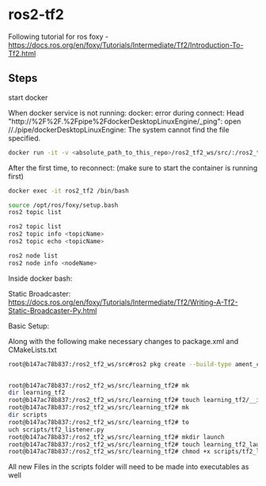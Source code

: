 # ros2-tf2


Following tutorial for ros foxy - 
https://docs.ros.org/en/foxy/Tutorials/Intermediate/Tf2/Introduction-To-Tf2.html


## Steps 

start docker 

When docker service is not running:
docker: error during connect: Head "http://%2F%2F.%2Fpipe%2FdockerDesktopLinuxEngine/_ping": open //./pipe/dockerDesktopLinuxEngine: The system cannot find the file specified. 

```bash
docker run -it -v <absolute_path_to_this_repo>/ros2_tf2_ws/src/:/ros2_tf2_ws/src/ --name ros2_tf2 ros:foxy
```

After the first time, to reconnect: (make sure to start the container is running first)
```bash
docker exec -it ros2_tf2 /bin/bash
```

```bash
source /opt/ros/foxy/setup.bash
ros2 topic list
```

```bash
ros2 topic list
ros2 topic info <topicName>
ros2 topic echo <topicName>

ros2 node list
ros2 node info <nodeName>
```

Inside docker bash:


Static Broadcaster: https://docs.ros.org/en/foxy/Tutorials/Intermediate/Tf2/Writing-A-Tf2-Static-Broadcaster-Py.html

Basic Setup:

Along with the following make necessary changes to package.xml and CMakeLists.txt
```bash
root@b147ac78b837:/ros2_tf2_ws/src#ros2 pkg create --build-type ament_cmake learning_tf2


root@b147ac78b837:/ros2_tf2_ws/src/learning_tf2# mk
dir learning_tf2
root@b147ac78b837:/ros2_tf2_ws/src/learning_tf2# touch learning_tf2/__init__.py
root@b147ac78b837:/ros2_tf2_ws/src/learning_tf2# mk
dir scripts
root@b147ac78b837:/ros2_tf2_ws/src/learning_tf2# to
uch scripts/tf2_listener.py
root@b147ac78b837:/ros2_tf2_ws/src/learning_tf2# mkdir launch
root@b147ac78b837:/ros2_tf2_ws/src/learning_tf2# touch learning_tf2_launch_1.py
root@b147ac78b837:/ros2_tf2_ws/src/learning_tf2# chmod +x scripts/tf2_listener.py 
```

All new Files in the scripts folder will need to be made into executables as well
